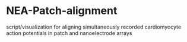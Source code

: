 # NEA-Patch-alignment
script/visualization for aligning simultaneously recorded cardiomyocyte action potentials in patch and nanoelectrode arrays
